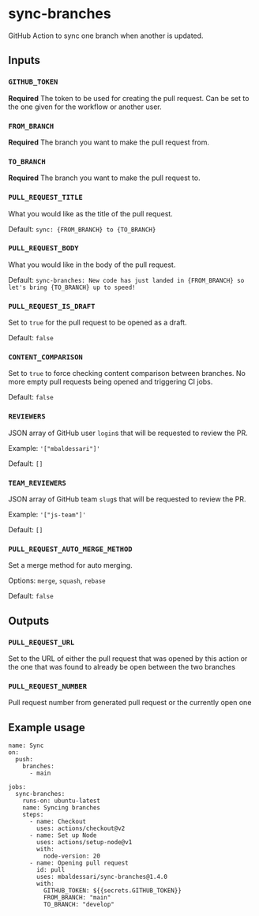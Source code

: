 # sync-branches

GitHub Action to sync one branch when another is updated.

## Inputs

### `GITHUB_TOKEN`

**Required** The token to be used for creating the pull request. Can be set to the one given for the workflow or another user.

### `FROM_BRANCH`

**Required** The branch you want to make the pull request from.

### `TO_BRANCH`

**Required** The branch you want to make the pull request to.

### `PULL_REQUEST_TITLE`

What you would like as the title of the pull request.

Default: `sync: {FROM_BRANCH} to {TO_BRANCH}`

### `PULL_REQUEST_BODY`

What you would like in the body of the pull request.

Default: `sync-branches: New code has just landed in {FROM_BRANCH} so let's bring {TO_BRANCH} up to speed!`

### `PULL_REQUEST_IS_DRAFT`

Set to `true` for the pull request to be opened as a draft.

Default: `false`

### `CONTENT_COMPARISON`

Set to `true` to force checking content comparison between branches.
No more empty pull requests being opened and triggering CI jobs.

Default: `false`
### `REVIEWERS`

JSON array of GitHub user `login`s that will be requested to review the PR.

Example: `'["mbaldessari"]'`

Default: `[]`
### `TEAM_REVIEWERS`

JSON array of GitHub team `slug`s that will be requested to review the PR.

Example: `'["js-team"]'`

Default: `[]`
### `PULL_REQUEST_AUTO_MERGE_METHOD`

Set a merge method for auto merging.

Options: `merge`, `squash`, `rebase`

Default: `false`

## Outputs

### `PULL_REQUEST_URL`

Set to the URL of either the pull request that was opened by this action or the one that was found to already be open between the two branches

### `PULL_REQUEST_NUMBER`

Pull request number from generated pull request or the currently open one

## Example usage

```YML
name: Sync
on:
  push:
    branches:
      - main

jobs:
  sync-branches:
    runs-on: ubuntu-latest
    name: Syncing branches
    steps:
      - name: Checkout
        uses: actions/checkout@v2
      - name: Set up Node
        uses: actions/setup-node@v1
        with:
          node-version: 20
      - name: Opening pull request
        id: pull
        uses: mbaldessari/sync-branches@1.4.0
        with:
          GITHUB_TOKEN: ${{secrets.GITHUB_TOKEN}}
          FROM_BRANCH: "main"
          TO_BRANCH: "develop"
```
